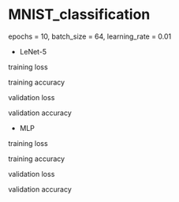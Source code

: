 # MNIST_classification
epochs = 10,
batch_size = 64,
learning_rate = 0.01


- LeNet-5

training loss

training accuracy

validation loss 

validation accuracy

- MLP

training loss 

training accuracy

validation loss 

validation accuracy
